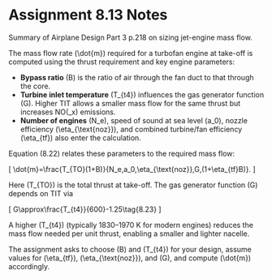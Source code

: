 # Assignment 8.13 Notes

Summary of Airplane Design Part 3 p.218 on sizing jet-engine mass flow.

The mass flow rate \(\dot{m}\) required for a turbofan engine at take-off is computed using the thrust requirement and key engine parameters:

- **Bypass ratio** \(B\) is the ratio of air through the fan duct to that through the core.
- **Turbine inlet temperature** \(T_{t4}\) influences the gas generator function \(G\). Higher TIT allows a smaller mass flow for the same thrust but increases NO\(_x\) emissions.
- **Number of engines** \(N_e\), speed of sound at sea level \(a_0\), nozzle efficiency \(\eta_{\text{noz}}\), and combined turbine/fan efficiency \(\eta_{tf}\) also enter the calculation.

Equation (8.22) relates these parameters to the required mass flow:

\[
\dot{m}=\frac{T_{TO}(1+B)}{N_e\,a_0\,\eta_{\text{noz}}\,G\,(1+\eta_{tf}B)}.
\]

Here \(T_{TO}\) is the total thrust at take-off. The gas generator function \(G\) depends on TIT via

\[
G\approx\frac{T_{t4}}{600}-1.25\tag{8.23}
\]

A higher \(T_{t4}\) (typically 1830–1970 K for modern engines) reduces the mass flow needed per unit thrust, enabling a smaller and lighter nacelle.

The assignment asks to choose \(B\) and \(T_{t4}\) for your design, assume values for \(\eta_{tf}\), \(\eta_{\text{noz}}\), and \(G\), and compute \(\dot{m}\) accordingly.

